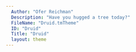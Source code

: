 ```yaml
---
  Author: "Ofer Reichman"
  Description: "Have you hugged a tree today?"
  FileName: "Druid.tmTheme"
  ID: "Druid"
  Title: "Druid"
  layout: theme
---
```

  